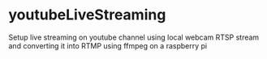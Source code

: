 # youtubeLiveStreaming
Setup live streaming on youtube channel using local webcam RTSP stream and converting it into RTMP using ffmpeg on a raspberry pi
